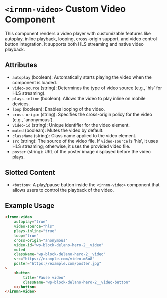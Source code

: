# `<irnmn-video>` Custom Video Component

This component renders a video player with customizable features like autoplay, inline playback, looping, cross-origin support, and video control button integration. It supports both HLS streaming and native video playback.

## Attributes

- `autoplay` (boolean): Automatically starts playing the video when the component is loaded. 
- `video-source` (string): Determines the type of video source (e.g., 'hls' for HLS streaming).
- `plays-inline` (boolean): Allows the video to play inline on mobile devices.
- `loop` (boolean): Enables looping of the video.
- `cross-origin` (string): Specifies the cross-origin policy for the video (e.g., 'anonymous').
- `video-id` (string): Unique identifier for the video element.
- `muted` (boolean): Mutes the video by default.
- `className` (string): Class name applied to the video element.
- `src` (string): The source of the video file. If `video-source` is 'hls', it uses HLS streaming; otherwise, it uses the provided video file.
- `poster` (string): URL of the poster image displayed before the video plays.

## Slotted Content

- `<button>`: A play/pause button inside the `<irnmn-video>` component that allows users to control the playback of the video.

## Example Usage

```html
<irnmn-video 
    autoplay="true"
    video-source="hls"
    plays-inline="true"
    loop="true"
    cross-origin="anonymous"
    video-id="wp-block-delano-hero-2__video"
    muted
    className="wp-block-delano-hero-2__video" 
    src="https://example.com/video.m3u8" 
    poster="https://example.com/poster.jpg"
>
    <button
        title="Pause video"
        className="wp-block-delano-hero-2__video-button"
    ></button>
</irnmn-video>